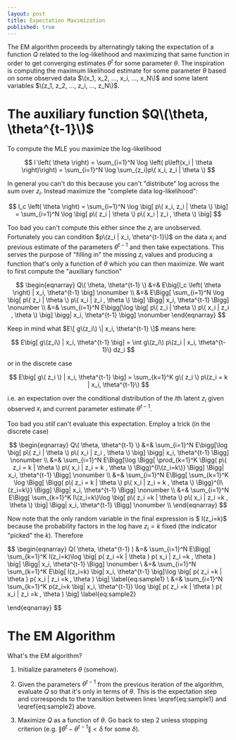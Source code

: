 ```yaml
---
layout: post
title: Expectation Maximization
published: true
---
```


The EM algorithm proceeds by alternatingly taking the expectation of a function $Q$ related to the log-likelihood and maximizing that same function in order to get converging estimates
 $\theta^{t}$ for some parameter $\theta$. The inspiration is 
computing the maximum likelihood estimate for some parameter $\theta$ based on some observed data $\(x_1, x_2, ..., x_i, ..., x_N\)$ and some latent variables $\(z_1, z_2, ..., z_i, ..., z_N\)$.

# The auxiliary function $Q\(\theta, \theta^{t-1}\)$

To compute the MLE you maximize the log-likelihood 


$$
l \left( \theta \right) = \sum_{i=1}^N \log \left( p\left(x_i | \theta \right)\right) = \sum_{i=1}^N \log \sum_{z_i}p\( x_i, z_i | \theta \)
$$

In general you can't do this because you can't "distribute" log across the sum over $z_i$. Instead maximize the "complete data log-likelihood":

$$
l_c \left( \theta \right) = \sum_{i=1}^N \log \big[ p\( x_i, z_i | \theta \) \big] = \sum_{i=1}^N \log \big[ p\( z_i | \theta \) p\( x_i | z_i , \theta \) \big]
$$

Too bad you can't compute this either since the $z_i$ are unobserved. Fortunately you can condition  $p\(z_i | x_i, \theta^{t-1}\)$ on the data $x_i$ and previous estimate of the parameters
$\theta^{t-1}$ and then take expectations. This serves the purpose of "filling in" the missing $z_i$ values and producing a function that's only a function of $\theta$
which you can then maximize. We want to first compute the "auxiliary function"

$$
\begin{eqnarray} 
Q\( \theta, \theta^{t-1} \) &=& E\big[l_c \left( \theta \right) | x_i, \theta^{t-1} \big]       \nonumber \\
  &=& E\Bigg[ \sum_{i=1}^N \log \big[ p\( z_i | \theta \) p\( x_i | z_i , \theta \) \big] \Bigg| x_i, \theta^{t-1} \Bigg] \nonumber \\
  &=&  \sum_{i=1}^N E\bigg[\log \big[ p\( z_i | \theta \) p\( x_i | z_i , \theta \) \big] \bigg| x_i, \theta^{t-1} \bigg]    \nonumber
\end{eqnarray} 
$$

 Keep in mind what $E\[ g\(z_i\) \| x_i, \theta^{t-1} \]$ means here:

$$
E\big[ g\(z_i\) | x_i, \theta^{t-1} \big]  = \int g\(z_i\) p\(z_i | x_i, \theta^{t-1}\) dz_i
$$

or in the discrete case

$$
E\big[ g\( z_i \) | x_i, \theta^{t-1} \big]  = \sum_{k=1}^K g\( z_i \) p\(z_i = k | x_i, \theta^{t-1}\)
$$

i.e. an expectation over the conditional distribution of the $i$th latent $z_i$ given observed $x_i$ and current
parameter estimate $\theta^{t-1}$.

Too bad you *still* can't evaluate this expectation. Employ a trick (in the discrete case)

$$
\begin{eqnarray} 
Q\( \theta, \theta^{t-1} \) &=&  \sum_{i=1}^N E\bigg[\log \big[ p\( z_i | \theta \) p\( x_i | z_i , \theta \) \big] \bigg| x_i, \theta^{t-1} \Bigg]    \nonumber \\
&=& \sum_{i=1}^N E\Bigg[\log \Bigg[ \prod_{k=1}^K \Bigg( p\( z_i = k | \theta \) p\( x_i | z_i = k , \theta \) \Bigg)^{I\(z_i=k\)} \Bigg] \Bigg| x_i, \theta^{t-1} \Bigg] \nonumber \\
&=&  \sum_{i=1}^N E\Bigg[ \sum_{k=1}^K \log \Bigg[ \Bigg( p\( z_i = k | \theta \) p\( x_i | z_i = k , \theta \) \Bigg)^{I\(z_i=k\)} \Bigg] \Bigg| x_i, \theta^{t-1} \Bigg]  \nonumber \\
&=&  \sum_{i=1}^N E\Bigg[ \sum_{k=1}^K I\(z_i=k\)\log \big[  p\( z_i =k | \theta \) p\( x_i | z_i =k , \theta \) \big] \Bigg| x_i, \theta^{t-1} \Bigg]  \nonumber \\
\end{eqnarray} 
$$

Now note that the only random variable in the final expression is $ I\(z_i=k\)$ because the probability factors in the log have $z_i = k$ fixed (the indicator "picked" the $k$). Therefore

$$
\begin{eqnarray} 
Q\( \theta, \theta^{t-1} \) &=&  \sum_{i=1}^N E\Bigg[ \sum_{k=1}^K I\(z_i=k\)\log \big[  p\( z_i =k | \theta \) p\( x_i | z_i =k , \theta \) \big] \Bigg| x_i, \theta^{t-1} \Bigg]  \nonumber \\
&=&  \sum_{i=1}^N  \sum_{k=1}^K E\big[ I\(z_i=k\) \big| x_i, \theta^{t-1}  \big]\log \big[  p\( z_i =k | \theta \) p\( x_i | z_i =k , \theta \) \big]  \label{eq:sample1}  \\
&=&  \sum_{i=1}^N  \sum_{k=1}^K p\(z_i=k \big| x_i, \theta^{t-1}\) \log \big[  p\( z_i =k | \theta \) p\( x_i | z_i =k , \theta \) \big]    \label{eq:sample2}

\end{eqnarray} 
$$

# The EM Algorithm

What's the EM algorithm?

1. Initialize parameters $\theta$ (somehow).

2. Given the parameters $\theta^{t-1}$ from the previous iteration of the algorithm, evaluate $Q$ so that it's only in terms of $\theta$. This is the expectation step and corresponds to the transition between 
lines \eqref{eq:sample1} and \eqref{eq:sample2} above.

3. Maximize $Q$ as a function of $\theta$. Go back to step 2 unless stopping criterion (e.g. $\| \theta^t -\theta^{t-1}\| < \delta$ for some $\delta$).
